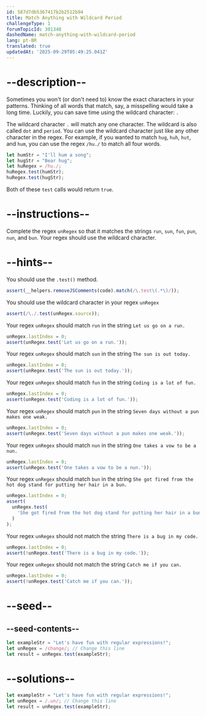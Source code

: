 ```yaml
---
id: 587d7db5367417b2b2512b94
title: Match Anything with Wildcard Period
challengeType: 1
forumTopicId: 301348
dashedName: match-anything-with-wildcard-period
lang: pt-BR
translated: true
updatedAt: '2025-09-29T05:49:25.041Z'
---
```


# --description--

Sometimes you won't (or don't need to) know the exact characters in your patterns. Thinking of all words that match, say, a misspelling would take a long time. Luckily, you can save time using the wildcard character: `.`

The wildcard character `.` will match any one character. The wildcard is also called `dot` and `period`. You can use the wildcard character just like any other character in the regex. For example, if you wanted to match `hug`, `huh`, `hut`, and `hum`, you can use the regex `/hu./` to match all four words.

```js
let humStr = "I'll hum a song";
let hugStr = "Bear hug";
let huRegex = /hu./;
huRegex.test(humStr);
huRegex.test(hugStr);
```

Both of these `test` calls would return `true`.

# --instructions--

Complete the regex `unRegex` so that it matches the strings `run`, `sun`, `fun`, `pun`, `nun`, and `bun`. Your regex should use the wildcard character.

# --hints--

You should use the `.test()` method.

```js
assert(__helpers.removeJSComments(code).match(/\.test\(.*\)/));
```

You should use the wildcard character in your regex `unRegex`

```js
assert(/\./.test(unRegex.source));
```

Your regex `unRegex` should match `run` in the string `Let us go on a run.`

```js
unRegex.lastIndex = 0;
assert(unRegex.test('Let us go on a run.'));
```

Your regex `unRegex` should match `sun` in the string `The sun is out today.`

```js
unRegex.lastIndex = 0;
assert(unRegex.test('The sun is out today.'));
```

Your regex `unRegex` should match `fun` in the string `Coding is a lot of fun.`

```js
unRegex.lastIndex = 0;
assert(unRegex.test('Coding is a lot of fun.'));
```

Your regex `unRegex` should match `pun` in the string `Seven days without a pun makes one weak.`

```js
unRegex.lastIndex = 0;
assert(unRegex.test('Seven days without a pun makes one weak.'));
```

Your regex `unRegex` should match `nun` in the string `One takes a vow to be a nun.`

```js
unRegex.lastIndex = 0;
assert(unRegex.test('One takes a vow to be a nun.'));
```

Your regex `unRegex` should match `bun` in the string `She got fired from the hot dog stand for putting her hair in a bun.`

```js
unRegex.lastIndex = 0;
assert(
  unRegex.test(
    'She got fired from the hot dog stand for putting her hair in a bun.'
  )
);
```

Your regex `unRegex` should not match the string `There is a bug in my code.`

```js
unRegex.lastIndex = 0;
assert(!unRegex.test('There is a bug in my code.'));
```

Your regex `unRegex` should not match the string `Catch me if you can.`

```js
unRegex.lastIndex = 0;
assert(!unRegex.test('Catch me if you can.'));
```

# --seed--

## --seed-contents--

```js
let exampleStr = "Let's have fun with regular expressions!";
let unRegex = /change/; // Change this line
let result = unRegex.test(exampleStr);
```

# --solutions--

```js
let exampleStr = "Let's have fun with regular expressions!";
let unRegex = /.un/; // Change this line
let result = unRegex.test(exampleStr);
```
